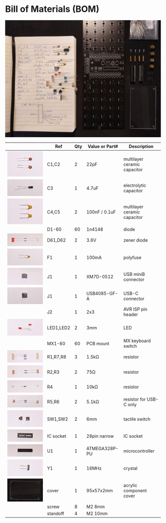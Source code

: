 # Bill of Materials (BOM)

![BOM](images/bom.jpg)

|                                    | Ref       | Qty | Value or Part# | Description                  |
|------------------------------------|-----------|-----|----------------|------------------------------|
| ![C1,C2](images/bom/c1-2.jpg)      | C1,C2     | 2   | 22pF           | multilayer ceramic capacitor |
| ![C3](images/bom/c3.jpg)           | C3        | 1   | 4.7uF          | electrolytic capacitor       |
| ![C4,C5](images/bom/c4-5.jpg)      | C4,C5     | 2   | 100nF / 0.1uF  | multilayer ceramic capacitor |
|                                    | D1-60     | 60  | 1n4148         | diode                        |
| ![D66,D67](images/bom/d61-62.jpg)  | D61,D62   | 2   | 3.6V           | zener diode                  |
| ![F1](images/bom/f1.jpg)           | F1        | 1   | 100mA          | polyfuse                     |
| ![USB](images/bom/j1-mini.jpg)     | J1        | 1   | XM7D-0512      | USB miniB connector          |
| ![USB-C](images/bom/j1-usbc.jpg)   | J1        | 1   | USB4085-GF-A   | USB-C connector              |
|                                    | J2        | 1   | 2x3            | AVR ISP pin header           |
| ![LED1,LED](images/bom/led1-2.jpg) | LED1,LED2 | 2   | 3mm            | LED                          |
|                                    | MX1-60    | 60  | PCB mount      | MX keyboard switch           |
| ![R1,R7,R8](images/bom/r1-7-8.jpg) | R1,R7,R8  | 3   | 1.5kΩ          | resistor                     |
| ![R2,R3](images/bom/r2-3.jpg)      | R2,R3     | 2   | 75Ω            | resistor                     |
| ![R4](images/bom/r4.jpg)           | R4        | 1   | 10kΩ           | resistor                     |
| ![R5,R6](images/bom/r5-6.jpg)      | R5,R6     | 2   | 5.1kΩ          | resistor for USB-C only      |
| ![SW1,SW2](images/bom/sw1-2.jpg)   | SW1,SW2   | 2   | 6mm            | tactile switch               |
| ![U1](images/bom/ic.jpg)           | IC socket | 1   | 28pin narrow   | IC socket                    |
| ![U1](images/bom/u1.jpg)           | U1        | 1   | ATMEGA328P-PU  | microcontroller              |
| ![Y1](images/bom/y1.jpg)           | Y1        | 1   | 16MHz          | crystal                      |
| ![cover](images/bom/cover.jpg)     | cover     | 1   | 95x57x2mm      | acrylic component cover      |
|                                    | screw     | 8   | M2 8mm         |                              |
|                                    | standoff  | 4   | M2 10mm        |                              |

